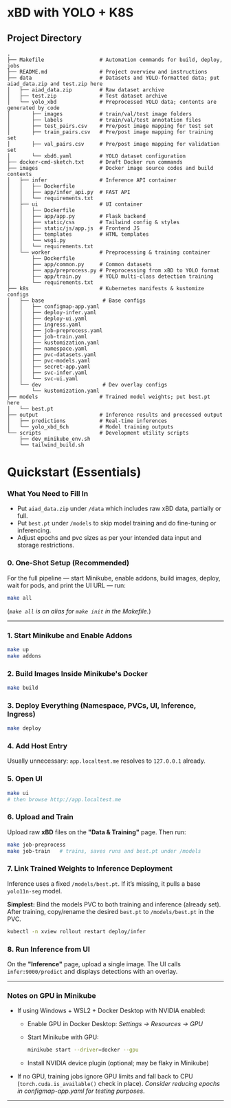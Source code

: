 # xBD with YOLO + K8S

## Project Directory

```
.
├── Makefile                  # Automation commands for build, deploy, jobs
├── README.md                 # Project overview and instructions
├── data                      # Datasets and YOLO-formatted data; put aiad_data.zip and test.zip here
│   ├── aiad_data.zip         # Raw dataset archive
│   ├── test.zip              # Test dataset archive
│   └── yolo_xbd              # Preprocessed YOLO data; contents are generated by code
│       ├── images            # train/val/test image folders
│       ├── labels            # train/val/test annotation files
│       ├── test_pairs.csv    # Pre/post image mapping for test set
│       ├── train_pairs.csv   # Pre/post image mapping for training set
│       ├── val_pairs.csv     # Pre/post image mapping for validation set
│       └── xbd6.yaml         # YOLO dataset configuration
├── docker-cmd-sketch.txt     # Draft Docker run commands
├── images                    # Docker image source codes and build contexts
│   ├── infer                 # Inference API container
│   │   ├── Dockerfile
│   │   ├── app/infer_api.py  # FAST API
│   │   └── requirements.txt
│   ├── ui                    # UI container
│   │   ├── Dockerfile
│   │   ├── app/app.py        # Flask backend
│   │   ├── static/css        # Tailwind config & styles
│   │   ├── static/js/app.js  # Frontend JS
│   │   ├── templates         # HTML templates
│   │   └── wsgi.py
│   │   └── requirements.txt
│   └── worker                # Preprocessing & training container
│       ├── Dockerfile
│       ├── app/common.py     # Common datasets
│       ├── app/preprocess.py # Preprocessing from xBD to YOLO format
│       ├── app/train.py      # YOLO multi-class detection training
│       └── requirements.txt
├── k8s                       # Kubernetes manifests & kustomize configs
│   ├── base                   # Base configs
│   │   ├── configmap-app.yaml
│   │   ├── deploy-infer.yaml
│   │   ├── deploy-ui.yaml
│   │   ├── ingress.yaml
│   │   ├── job-preprocess.yaml
│   │   ├── job-train.yaml
│   │   ├── kustomization.yaml
│   │   ├── namespace.yaml
│   │   ├── pvc-datasets.yaml
│   │   ├── pvc-models.yaml
│   │   ├── secret-app.yaml
│   │   ├── svc-infer.yaml
│   │   └── svc-ui.yaml
│   └── dev                    # Dev overlay configs
│       └── kustomization.yaml
├── models                    # Trained model weights; put best.pt here
│   └── best.pt
├── output                    # Inference results and processed output
│   ├── predictions           # Real-time inferences
│   └── yolo_xbd_6ch          # Model training outputs
└── scripts                   # Development utility scripts
    ├── dev_minikube_env.sh
    └── tailwind_build.sh
```

# Quickstart (Essentials)

### What You Need to Fill In
* Put `aiad_data.zip` under `/data` which includes raw xBD data, partially or full.
* Put `best.pt` under `/models` to skip model training and do fine-tuning or inferencing.
* Adjust epochs and pvc sizes as per your intended data input and storage restrictions.

### 0. One-Shot Setup (Recommended)

For the full pipeline — start Minikube, enable addons, build images, deploy, wait for pods, and print the UI URL — run:

```bash
make all
```

(*`make all` is an alias for `make init` in the Makefile.*)

---

### 1. Start Minikube and Enable Addons

```bash
make up
make addons
```

### 2. Build Images Inside Minikube's Docker

```bash
make build
```

### 3. Deploy Everything (Namespace, PVCs, UI, Inference, Ingress)

```bash
make deploy
```

### 4. Add Host Entry

Usually unnecessary: `app.localtest.me` resolves to `127.0.0.1` already.

### 5. Open UI

```bash
make ui
# then browse http://app.localtest.me
```

### 6. Upload and Train

Upload raw **xBD** files on the **"Data & Training"** page. Then run:

```bash
make job-preprocess
make job-train   # trains, saves runs and best.pt under /models
```

### 7. Link Trained Weights to Inference Deployment

Inference uses a fixed `/models/best.pt`. If it’s missing, it pulls a base `yolo11n-seg` model.

**Simplest:** Bind the models PVC to both training and inference (already set). After training, copy/rename the desired `best.pt` to `/models/best.pt` in the PVC.

```bash
kubectl -n xview rollout restart deploy/infer
```

### 8. Run Inference from UI

On the **"Inference"** page, upload a single image. The UI calls `infer:9000/predict` and displays detections with an overlay.

---

### Notes on GPU in Minikube

* If using Windows + WSL2 + Docker Desktop with NVIDIA enabled:

  * Enable GPU in Docker Desktop: *Settings → Resources → GPU*
  * Start Minikube with GPU:

    ```bash
    minikube start --driver=docker --gpu
    ```
  * Install NVIDIA device plugin (optional; may be flaky in Minikube)
* If no GPU, training jobs ignore GPU limits and fall back to CPU (`torch.cuda.is_available()` check in place). *Consider reducing epochs in configmap-app.yaml for testing purposes*.

---
